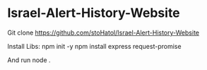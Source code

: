 # Israel-Alert-History-Website
Git clone https://github.com/stoHatol/Israel-Alert-History-Website

Install Libs: 
npm init -y
npm install express request-promise

And run node .
